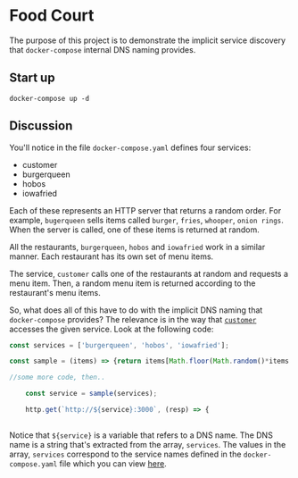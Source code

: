 # Food Court

The purpose of this project is to demonstrate the implicit service discovery that `docker-compose`
internal DNS naming provides.

## Start up

`docker-compose up -d`

## Discussion

You'll notice in the file `docker-compose.yaml` defines four services:

* customer
* burgerqueen
* hobos
* iowafried

Each of these represents an HTTP server that returns a random order. For example, `bugerqueen` sells items called
`burger`, `fries`, `whooper`, `onion rings`. When the server is called, one of these items is returned at random.

All the restaurants, `burgerqueen`, `hobos` and `iowafried` work in a similar manner. Each restaurant has its own set of menu items.

The service, `customer` calls one of the restaurants at random and requests a menu item. Then, a random menu item is returned
according to the restaurant's menu items.

So, what does all of this have to do with the implicit DNS naming that `docker-compose` provides? The relevance is in the way
that [`customer`](customer/index.js) accesses the given service. Look at the following code:

```javascript
const services = ['burgerqueen', 'hobos', 'iowafried'];

const sample = (items) => {return items[Math.floor(Math.random()*items.length)];};

//some more code, then..

    const service = sample(services);

    http.get(`http://${service}:3000`, (resp) => {
    
```
Notice that `${service}` is a variable that refers to a DNS name. The DNS name is a string that's extracted from the array, `services`.
The values in the array, `services` correspond to the service names defined in the 
`docker-compose.yaml` file which you can view [here](docker-compose.yaml).
